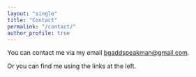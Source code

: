 ```yaml
---
layout: "single"
title: "Contact"
permalink: "/contact/"
author_profile: true
---
```


You can contact me via my email bgaddspeakman@gmail.com.

Or you can find me using the links at the left.
